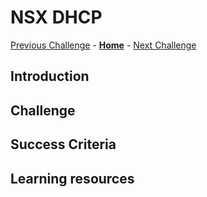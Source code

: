 # NSX DHCP
[Previous Challenge](./03-NSX-Add-DNS-Forwarder.md) - **[Home](../Readme.md)** - [Next Challenge](./05-HCX-Manager-Appliance.md)

## Introduction

## Challenge 

## Success Criteria

## Learning resources
